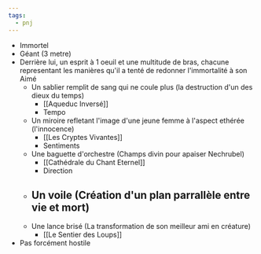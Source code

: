 ```yaml
---
tags:
  - pnj
---
```

- Immortel
- Géant (3 metre)
- Derrière lui, un esprit à 1 oeuil et une multitude de bras, chacune representant les manières qu'il a tenté de redonner l'immortalité à son Aimé
	- Un sablier remplit de sang qui ne coule plus (la destruction d'un des dieux du temps)
		- [[Aqueduc Inversé]]
		- Tempo
	- Un miroire refletant l'image d'une jeune femme à l'aspect ethérée (l'innocence)
		- [[Les Cryptes Vivantes]]
		- Sentiments
	- Une baguette d'orchestre (Champs divin pour apaiser Nechrubel)
		- [[Cathédrale du Chant Eternel]]
		- Direction
	- Un voile (Création d'un plan parrallèle entre vie et mort)
		- 
	- Une lance brisé (La transformation de son meilleur ami en créature)
		- [[Le Sentier des Loups]]
- Pas forcément hostile
